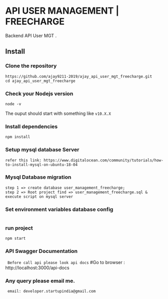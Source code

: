 # API USER MANAGEMENT | FREECHARGE

Backend API User MGT .

## Install

### Clone the repository

```shell
https://github.com/ajay9211-2019/ajay_api_user_mgt_freecharge.git
cd ajay_api_user_mgt_freecharge
```

### Check your Nodejs version

```shell
node -v
```
The ouput should start with something like `v10.X.X`

### Install dependencies

```shell
npm install
```
### Setup mysql database Server 
```refer this link: https://www.digitalocean.com/community/tutorials/how-to-install-mysql-on-ubuntu-18-04```

### Mysql Database migration

```
step 1 => create database user_management_freecharge;
step 2 => Root project find => user_management_freecharge.sql & execute script on mysql server
```

### Set environment variables database config

``` root project find .env file & update database configration
```

### run project 

```
npm start
```
### API Swagger Documentation 

``` Before call api please look api docs```
#Go to browser : http://localhost:3000/api-docs 



### Any query please email me.

``` email: developer.startupindia@gmail.com```




```
